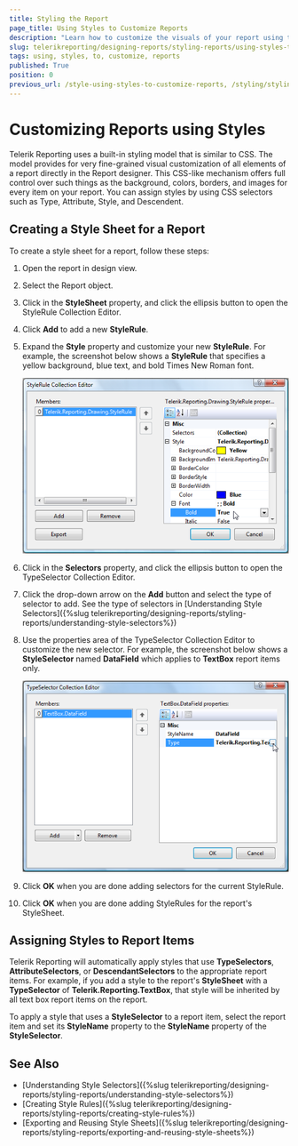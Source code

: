 ```yaml
---
title: Styling the Report
page_title: Using Styles to Customize Reports
description: "Learn how to customize the visuals of your report using the fine-grained, built-in styling model, similar to the Cascading Style Sheets (CSS) model."
slug: telerikreporting/designing-reports/styling-reports/using-styles-to-customize-reports
tags: using, styles, to, customize, reports
published: True
position: 0
previous_url: /style-using-styles-to-customize-reports, /styling/styling-reports/
---
```


# Customizing Reports using Styles

Telerik Reporting uses a built-in styling model that is similar to CSS. The model provides for very fine-grained visual customization of all elements of a report directly in the Report designer. This CSS-like mechanism offers full control over such things as the background, colors, borders, and images for every item on your report. You can assign styles by using CSS selectors such as Type, Attribute, Style, and Descendent.

## Creating a Style Sheet for a Report

To create a style sheet for a report, follow these steps:

1. Open the report in design view.
1. Select the Report object.
1. Click in the __StyleSheet__ property, and click the ellipsis button to open the StyleRule Collection Editor.
1. Click __Add__ to add a new __StyleRule__.
1. Expand the __Style__ property and customize your new __StyleRule__. For example, the screenshot below shows a __StyleRule__ that specifies a yellow background, blue text, and bold Times New Roman font.

	![Image of the StyleRule Collection Editor window, showing the existing style rules on the left-hand side, and the properties of the currently selected style rule on the right-hand side](images/Style1.png)

1. Click in the __Selectors__ property, and click the ellipsis button to open the TypeSelector Collection Editor.
1. Click the drop-down arrow on the __Add__ button and select the type of selector to add. See the type of selectors in [Understanding Style Selectors]({%slug telerikreporting/designing-reports/styling-reports/understanding-style-selectors%})
1. Use the properties area of the TypeSelector Collection Editor to customize the new selector. For example, the screenshot below shows a __StyleSelector__ named __DataField__ which applies to __TextBox__ report items only.

	![Image of the TypeSelector Collection Editor window, showing the existing selectors on the left-hand side, and the properties of the currently selected type selector on the right-hand side](images/Style2.png)

1. Click __OK__ when you are done adding selectors for the current StyleRule.
1. Click __OK__ when you are done adding StyleRules for the report's StyleSheet.

## Assigning Styles to Report Items

Telerik Reporting will automatically apply styles that use __TypeSelectors__, __AttributeSelectors__, or __DescendantSelectors__ to the appropriate report items. For example, if you add a style to the report's __StyleSheet__ with a __TypeSelector__ of __Telerik.Reporting.TextBox__, that style will be inherited by all text box report items on the report.

To apply a style that uses a __StyleSelector__ to a report item, select the report item and set its __StyleName__ property to the __StyleName__ property of the __StyleSelector__.

## See Also

* [Understanding Style Selectors]({%slug telerikreporting/designing-reports/styling-reports/understanding-style-selectors%})
* [Creating Style Rules]({%slug telerikreporting/designing-reports/styling-reports/creating-style-rules%})
* [Exporting and Reusing Style Sheets]({%slug telerikreporting/designing-reports/styling-reports/exporting-and-reusing-style-sheets%})
